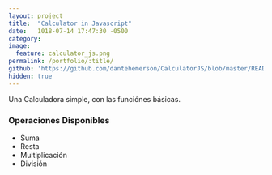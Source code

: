 ```yaml
---
layout: project
title:  "Calculator in Javascript"
date:   1018-07-14 17:47:30 -0500
category:
image:
  feature: calculator_js.png
permalink: /portfolio/:title/
github: 'https://github.com/dantehemerson/CalculatorJS/blob/master/README.md'
hidden: true
---
```

Una Calculadora simple, con las funciónes básicas.

### Operaciones Disponibles
- Suma
- Resta
- Multiplicación
- División


